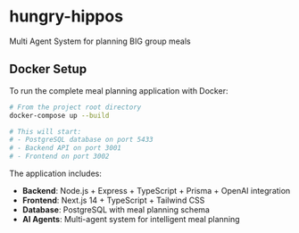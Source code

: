 # hungry-hippos
Multi Agent System for planning BIG group meals

## Docker Setup

To run the complete meal planning application with Docker:

```bash
# From the project root directory
docker-compose up --build

# This will start:
# - PostgreSQL database on port 5433
# - Backend API on port 3001
# - Frontend on port 3002
```

The application includes:
- **Backend**: Node.js + Express + TypeScript + Prisma + OpenAI integration
- **Frontend**: Next.js 14 + TypeScript + Tailwind CSS
- **Database**: PostgreSQL with meal planning schema
- **AI Agents**: Multi-agent system for intelligent meal planning
